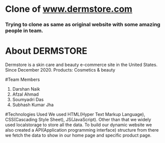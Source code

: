 # Clone of www.dermstore.com
### Trying to clone as same as original website with some amazing people in team.

# About DERMSTORE
Dermstore is a skin care and beauty e-commerce site in the United States. Since December 2020.
Products: Cosmetics & beauty

#Team Members
1. Darshan Naik
2. Afzal Ahmad
3. Soumyadri Das
4. Subhash Kumar Jha

#Technologies Used
We used HTML(Hyper Text Markup Language), CSS(Cascading Style Sheet), JS(JavaScript). Other than that we widely used localstorage to store all the data. To build our dynamic website we also created a API(Application programming interface) structure from there we fetch the data to show in our home page and specific product page.
